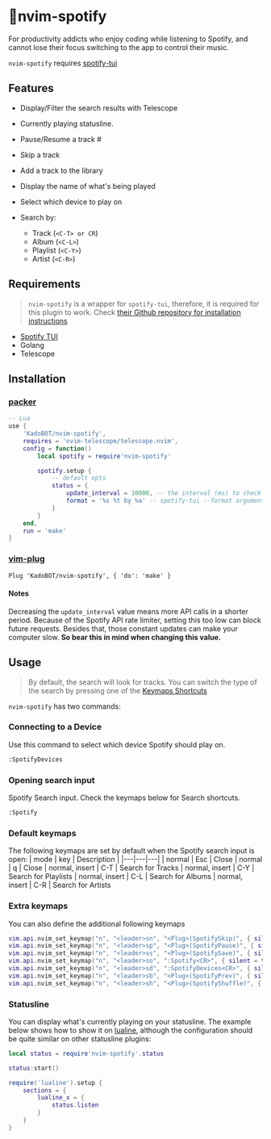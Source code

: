 # 🎵nvim-spotify

For productivity addicts who enjoy coding while listening to Spotify, and cannot lose their focus switching to the app to control their music.

`nvim-spotify` requires [spotify-tui](https://github.com/Rigellute/spotify-tui)

## Features
-   Display/Filter the search results with Telescope  

-   Currently playing statusline.  

-   Pause/Resume a track  #

-   Skip a track  

-   Add a track to the library  

-   Display the name of what's being played  

-   Select which device to play on  

-   Search by:
    -   Track (`<C-T> or CR`)
    -   Album (`<C-L>`)
    -   Playlist (`<C-Y>`)
    -   Artist (`<C-R>`)

## Requirements
> `nvim-spotify` is a wrapper for `spotify-tui`, therefore, it is required for this plugin to work. Check [their Github
> repository for installation instructions](https://github.com/Rigellute/spotify-tui#installation)

-   [Spotify TUI](https://github.com/Rigellute/spotify-tui)
-   Golang
-   Telescope

## Installation

### [packer](https://github.com/wbthomason/packer.nvim)
```lua
-- Lua
use {
    'KadoBOT/nvim-spotify', 
    requires = 'nvim-telescope/telescope.nvim',
    config = function()
        local spotify = require'nvim-spotify'

        spotify.setup {
            -- default opts
            status = {
                update_interval = 10000, -- the interval (ms) to check for what's currently playing
                format = '%s %t by %a' -- spotify-tui --format argument
            }
        }
    end,
    run = 'make'
}
```

### [vim-plug](https://github.com/junegunn/vim-plug)
```viml
Plug 'KadoBOT/nvim-spotify', { 'do': 'make' }
```

#### Notes
Decreasing the `update_interval` value means more API calls in a shorter period. Because of the Spotify API rate limiter, setting this too low can block future requests.
Besides that, those constant updates can make your computer slow. 
**So bear this in mind when changing this value.**

## Usage
> By default, the search will look for tracks. You can switch the type of the search by pressing one of the [Keymaps Shortcuts](#default-keymaps)  

`nvim-spotify` has two commands:

### Connecting to a Device
Use this command to select which device Spotify should play on.
```bash
:SpotifyDevices
```

### Opening search input
Spotify Search input. Check the keymaps below for Search shortcuts.
```bash
:Spotify
```

### Default keymaps
The following keymaps are set by default when the Spotify search input is open:
| mode | key | Description |
|---|---|---|
| normal | Esc | Close
| normal | q | Close
| normal, insert | C-T | Search for Tracks
| normal, insert | C-Y | Search for Playlists
| normal, insert | C-L | Search for Albums
| normal, insert | C-R | Search for Artists

### Extra keymaps
 You can also define the additional following keymaps
```lua
vim.api.nvim_set_keymap("n", "<leader>sn", "<Plug>(SpotifySkip)", { silent = true }) -- Skip the current track
vim.api.nvim_set_keymap("n", "<leader>sp", "<Plug>(SpotifyPause)", { silent = true }) -- Pause/Resume the current track
vim.api.nvim_set_keymap("n", "<leader>ss", "<Plug>(SpotifySave)", { silent = true }) -- Add the current track to your library
vim.api.nvim_set_keymap("n", "<leader>so", ":Spotify<CR>", { silent = true }) -- Open Spotify Search window
vim.api.nvim_set_keymap("n", "<leader>sd", ":SpotifyDevices<CR>", { silent = true }) -- Open Spotify Devices window
vim.api.nvim_set_keymap("n", "<leader>sb", "<Plug>(SpotifyPrev)", { silent = true }) -- Go back to the previous track
vim.api.nvim_set_keymap("n", "<leader>sh", "<Plug>(SpotifyShuffle)", { silent = true }) -- Toggles shuffle mode
```

### Statusline
You can display what's currently playing on your statusline. The example below shows how to show it on [lualine](https://github.com/nvim-lualine/lualine.nvim),
although the configuration should be quite similar on other statusline plugins:
```lua
local status = require'nvim-spotify'.status

status:start()

require('lualine').setup {
    sections = {
        lualine_x = {
            status.listen
        }
    }
}
```
